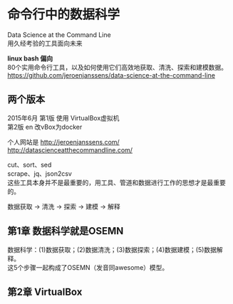 # 命令行中的数据科学
Data Science at the Command Line  
用久经考验的工具面向未来  

**linux bash 偏向**  
80个实用命令行工具，以及如何使用它们高效地获取、清洗、探索和建模数据。
https://github.com/jeroenjanssens/data-science-at-the-command-line
## 两个版本
2015年6月 第1版 使用 VirtualBox虚拟机    
  第2版 en   改vBox为docker    

个人网站是 http://jeroenjanssens.com/  
http://datascienceatthecommandline.com/

cut、sort、sed  
scrape、jq、json2csv  
这些工具本身并不是最重要的，用工具、管道和数据进行工作的思想才是最重要的。  

数据获取 -> 清洗 -> 探索 -> 建模 -> 解释    
## 第1章  数据科学就是OSEMN 

数据科学：(1)数据获取；(2)数据清洗；(3)数据探索；(4)数据建模；(5)数据解释。  
这5个步骤一起构成了OSEMN（发音同awesome）模型。  

## 第2章 VirtualBox